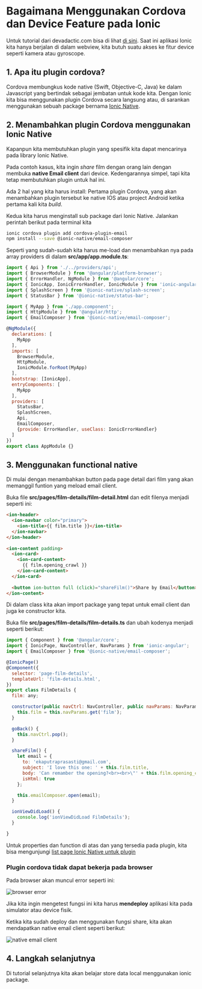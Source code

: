 # Bagaimana Menggunakan Cordova dan Device Feature pada Ionic

Untuk tutorial dari devadactic.com bisa di lihat [di sini](https://ionicacademy.com/cordova-features-inside-ionic/). Saat ini aplikasi Ionic kita hanya berjalan di dalam webview, kita butuh suatu akses ke fitur device seperti kamera atau gyroscope. 

## 1. Apa itu plugin cordova?

Cordova membungkus kode native (Swift, Objective-C, Java) ke dalam Javascript yang bertindak sebagai jembatan untuk kode kita. Dengan Ionic kita bisa menggunakan plugin Cordova secara langsung atau, di sarankan menggunakan sebuah package bernama [Ionic Native](http://ionicframework.com/docs/native/).

## 2. Menambahkan plugin Cordova menggunakan Ionic Native

Kapanpun kita membutuhkan plugin yang spesifik kita dapat mencarinya pada library Ionic Native. 

Pada contoh kasus, kita ingin *share* film dengan orang lain dengan membuka **native Email client** dari device. Kedengarannya simpel, tapi kita tetap membutuhkan plugin untuk hal ini.

Ada 2 hal yang kita harus install:
Pertama plugin Cordova, yang akan menambahkan plugin tersebut ke native IOS atau project Android ketika pertama kali kita *build*.

Kedua kita harus menginstall sub package dari Ionic Native. Jalankan perintah berikut pada terminal kita

```bash
ionic cordova plugin add cordova-plugin-email
npm install --save @ionic-native/email-composer
```

Seperti yang sudah-sudah kita harus me-load dan menambahkan nya pada array providers di dalam **src/app/app.module.ts**:

```javascript
import { Api } from './../providers/api';
import { BrowserModule } from '@angular/platform-browser';
import { ErrorHandler, NgModule } from '@angular/core';
import { IonicApp, IonicErrorHandler, IonicModule } from 'ionic-angular';
import { SplashScreen } from '@ionic-native/splash-screen';
import { StatusBar } from '@ionic-native/status-bar';

import { MyApp } from './app.component';
import { HttpModule } from '@angular/http';
import { EmailComposer } from '@ionic-native/email-composer';

@NgModule({
  declarations: [
    MyApp
  ],
  imports: [
    BrowserModule,
    HttpModule,
    IonicModule.forRoot(MyApp)
  ],
  bootstrap: [IonicApp],
  entryComponents: [
    MyApp
  ],
  providers: [
    StatusBar,
    SplashScreen,
    Api,
    EmailComposer,
    {provide: ErrorHandler, useClass: IonicErrorHandler}
  ]
})
export class AppModule {}
```

## 3. Menggunakan functional native

Di mulai dengan menambahkan button pada page detail dari film yang akan memanggil funtion yang meload email client.

Buka file **src/pages/film-details/film-detail.html** dan edit filenya menjadi seperti ini:

```html
<ion-header>
  <ion-navbar color="primary">
    <ion-title>{{ film.title }}</ion-title>
  </ion-navbar>
</ion-header>
 
<ion-content padding>
  <ion-card>
    <ion-card-content>
      {{ film.opening_crawl }}
    </ion-card-content>
  </ion-card>
 
  <button ion-button full (click)="shareFilm()">Share by Email</button>
</ion-content>
```

Di dalam class kita akan import package yang tepat untuk email client dan juga ke constructor kita.

Buka file **src/pages/film-details/film-details.ts** dan ubah kodenya menjadi seperti berikut:

```javascript
import { Component } from '@angular/core';
import { IonicPage, NavController, NavParams } from 'ionic-angular';
import { EmailComposer } from '@ionic-native/email-composer';

@IonicPage()
@Component({
  selector: 'page-film-details',
  templateUrl: 'film-details.html',
})
export class FilmDetails {
  film: any;

  constructor(public navCtrl: NavController, public navParams: NavParams, private emailComposer: EmailComposer) {
    this.film = this.navParams.get('film');
  }

  goBack() {
    this.navCtrl.pop();
  }

  shareFilm() {
    let email = {
      to: 'ekaputraprasasti@gmail.com',
      subject: 'I love this one: ' + this.film.title,
      body: 'Can remamber the opening?<br><br>\"' + this.film.opening_crawl + '\"',
      isHtml: true
    };

    this.emailComposer.open(email);
  }

  ionViewDidLoad() {
    console.log('ionViewDidLoad FilmDetails');
  }

}
```

Untuk properties dan function di atas dan yang tersedia pada plugin, kita bisa mengunjungi [list page Ionic Native untuk plugin](http://ionicframework.com/docs/native/email-composer/)

### Plugin cordova tidak dapat bekerja pada browser

Pada browser akan muncul error seperti ini:

![browser error](https://i1.wp.com/ionicacademy.com/wp-content/uploads/2017/05/ionic-crash-course-cordova-warning.png?w=1020&ssl=1)

Jika kita ingin mengetest fungsi ini kita harus **mendeploy** aplikasi kita pada simulator atau device fisik.

Ketika kita sudah deploy dan menggunakan fungsi share, kita akan mendapatkan native email client seperti berikut:

![native email client](https://i1.wp.com/ionicacademy.com/wp-content/uploads/2017/05/ionic-crash-course-cordova-email.png?w=468&ssl=1)

## 4. Langkah selanjutnya

Di tutorial selanjutnya kita akan belajar store data local menggunakan ionic package.
